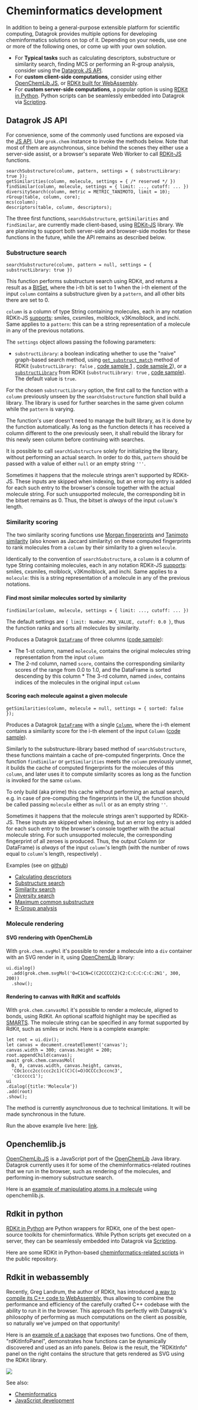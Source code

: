 <!-- TITLE: Cheminformatics -->
<!-- SUBTITLE: -->

# Cheminformatics development

In addition to being a general-purpose extensible platform for scientific computing, Datagrok provides multiple options
for developing cheminformatics solutions on top of it. Depending on your needs, use one or more of the following
ones, or come up with your own solution. 

* For **Typical tasks** such as calculating descriptors,
substructure or similarity search, finding MCS or performing an R-group analysis, consider
using the [Datagrok JS API](#grok-js-api).
* For **custom client-side computations**, consider using either [OpenChemLib.JS](#openchemlib.js),
or [RDKit built for WebAssembly](#rdkit-in-webassembly).
* For **custom server-side computations**, a popular option is using
[RDKit in Python](#rdkit-in-python). Python scripts can be seamlessly embedded into Datagrok
via [Scripting](scripting.md).

## Datagrok JS API

For convenience, some of the commonly used functions are exposed via the [JS API](../../js-api.md). Use `grok.chem` instance
to invoke the methods below. Note that most of them are asynchronous, since behind the scenes they either use a
server-side assist, or a browser's separate Web Worker to call [RDKit-JS](https://github.com/rdkit/RDKitjs) functions.



```
searchSubstructure(column, pattern, settings = { substructLibrary: true });
getSimilarities(column, molecule, settings = { /* reserved */ })
findSimilar(column, molecule, settings = { limit: ..., cutoff: ... })
diversitySearch(column, metric = METRIC_TANIMOTO, limit = 10);
rGroup(table, column, core);
mcs(column);
descriptors(table, column, descriptors);
```

The three first functions, `searchSubstructure`, `getSimilarities` and `findSimilar`, are currently made client-based,
using [RDKit-JS](https://github.com/rdkit/RDKitjs) library. We are planning to support both server-side and browser-side
modes for these functions in the future, while the API remains as described below.

### Substructure search

`searchSubstructure(column, pattern = null, settings = { substructLibrary: true })`

This function performs substructure search using RDKit, and returns a result as a [BitSet](../../js-api.md#bitset), 
where the i-th bit is set to 1 when the i-th element of the input `column` contains a substructure given by a `pattern`,
and all other bits there are set to 0.

`column` is a column of type String containing molecules, each in any notation
RDKit-JS [supports](https://github.com/rdkit/rdkit/blob/master/Code/MinimalLib/minilib.h): smiles, cxsmiles, molblock,
v3Kmolblock, and inchi. Same applies to a `pattern`: this can be a string representation of a molecule in any of the
previous notations.

The `settings` object allows passing the following parameters:

* `substructLibrary`: a boolean indicating whether to use the "naive" graph-based search method,
  using [`get_substruct_match`](https://www.rdkit.org/docs/source/rdkit.Chem.rdchem.html) method of
  RDKit (`substructLibrary: false`
  , [code sample 1](https://public.datagrok.ai/js/samples/domains/chem/substructure-search-simple)
  , [code sample 2](https://public.datagrok.ai/js/samples/domains/chem/substructure-search-library)), or
  a [`substructLibrary`](http://rdkit.blogspot.com/2018/02/introducing-substructlibrary.html) from
  RDKit (`substructLibrary: true`
  , [code sample](https://public.datagrok.ai/js/samples/domains/chem/substructure-search-library)). The default value
  is `true`.

For the chosen `substructLibrary` option, the first call to the function with a `column` previously unseen by
the `searchSubstructure` function shall build a library. The library is used for further searches in the same given
column while the `pattern` is varying.

The function's user doesn't need to manage the built library, as it is done by the function automatically. As long as
the function detects it has received a column different to the one previously seen, it shall rebuild the library for
this newly seen column before continuing with searches.

It is possible to call `searchSubstructure` solely for initializing the library, without performing an actual search. In
order to do this, `pattern` should be passed with a value of either `null` or an empty string `'''`.

Sometimes it happens that the molecule strings aren't supported by RDKit-JS. These inputs are skipped when indexing, but
an error log entry is added for each such entry to the browser's console together with the actual molecule string. For
such unsupported molecule, the corresponding bit in the bitset remains as 0. Thus, the bitset is *always* of the
input `column`'s length.

### Similarity scoring

The two similarity scoring functions
use [Morgan fingerprints](https://www.rdkit.org/docs/GettingStartedInPython.html#morgan-fingerprints-circular-fingerprints)
and [Tanimoto similarity](https://en.wikipedia.org/wiki/Chemical_similarity) (also known as Jaccard similarity) on these
computed fingerprints to rank molecules from a `column` by their similarity to a given `molecule`.

Identically to the convention of `searchSubstructure`, a `column` is a column of type String containing molecules, each
in any notation RDKit-JS [supports](https://github.com/rdkit/rdkit/blob/master/Code/MinimalLib/minilib.h): smiles,
cxsmiles, molblock, v3Kmolblock, and inchi. Same applies to a `molecule`: this is a string representation of a molecule
in any of the previous notations.

#### Find most similar molecules sorted by similarity

`findSimilar(column, molecule, settings = { limit: ..., cutoff: ... })`

The default settings are `{ limit: Number.MAX_VALUE, cutoff: 0.0 }`, thus the function ranks and sorts all molecules by
similarity.

Produces a Datagrok [`DataFrame`](https://datagrok.ai/js-api/classes/dg.dataframe) of three
columns ([code sample](https://public.datagrok.ai/js/samples/domains/chem/similarity-scoring-sorted)):

* The 1-st column, named `molecule`, contains the original molecules string representation from the input `column`
* The 2-nd column, named `score`, contains the corresponding similarity scores of the range from 0.0 to 1.0, and the
  DataFrame is sorted descending by this column * The 3-rd column, named `index`, contains indices of the molecules in
  the original input `column`

#### Scoring each molecule against a given molecule

`getSimilarities(column, molecule = null, settings = { sorted: false });`

Produces a Datagrok [`DataFrame`](https://datagrok.ai/js-api/classes/dg.dataframe) with a
single [`Column`](https://datagrok.ai/js-api/classes/dg.column), where the i-th element contains a similarity score for
the i-th element of the
input `Column` ([code sample](https://public.datagrok.ai/js/samples/domains/chem/similarity-scoring-scores)).

Similarly to the substructure-library based method of `searchSubstructure`, these functions maintain a cache of
pre-computed fingerprints. Once the function `findSimilar` or `getSimilarities` meets the `column` previously unmet, it
builds the cache of computed fingerprints for the molecules of this `column`, and later uses it to compute similarity
scores as long as the function is invoked for the same `column`.

To only build (aka prime) this cache without performing an actual search, e.g. in case of pre-computing the fingerprints
in the UI, the function should be called passing `molecule` either as `null` or as an empty string `''`.

Sometimes it happens that the molecule strings aren't supported by RDKit-JS. These inputs are skipped when indexing, but
an error log entry is added for each such entry to the browser's console together with the actual molecule string. For
such unsupported molecule, the corresponding fingerprint of all zeroes is produced. Thus, the output Column (or
DataFrame) is *always* of the input `column`'s length (with the number of rows equal to `column`'s length, respectively)
.

Examples (see on [github](https://github.com/datagrok-ai/public/tree/master/packages/ApiSamples/scripts/domains/chem))

* [Calculating descriptors](https://public.datagrok.ai/js/samples/domains/chem/descriptors)
* [Substructure search](https://public.datagrok.ai/js/samples/domains/chem/substructure-search)
* [Similarity search](https://public.datagrok.ai/js/samples/domains/chem/similarity-search)
* [Diversity search](https://public.datagrok.ai/js/samples/domains/chem/diversity-search)
* [Maximum common substructure](https://public.datagrok.ai/js/samples/domains/chem/mcs)
* [R-Group analysis](https://public.datagrok.ai/js/samples/domains/chem/r-group)

### Molecule rendering

#### SVG rendering with OpenChemLib

With `grok.chem.svgMol` it's possible to render a molecule into a `div` container with an SVG render in it,
using [OpenChemLib](https://github.com/cheminfo/openchemlib-js) library:

```
ui.dialog()
  .add(grok.chem.svgMol('O=C1CN=C(C2CCCCC2)C2:C:C:C:C:C:2N1', 300, 200))
  .show();
```

#### Rendering to canvas with RdKit and scaffolds

With `grok.chem.canvasMol` it's possible to render a molecule, aligned to bonds, using RdKit. An optional scaffold
highlight may be specified as
[SMARTS](https://en.wikipedia.org/wiki/SMILES_arbitrary_target_specification). The molecule string can be specified in
any format supported by RdKit, such as smiles or inchi. Here is a complete example:

```
let root = ui.div();
let canvas = document.createElement('canvas');
canvas.width = 300; canvas.height = 200;
root.appendChild(canvas);
await grok.chem.canvasMol(
  0, 0, canvas.width, canvas.height, canvas,
  'COc1ccc2cc(ccc2c1)C(C)C(=O)OCCCc3cccnc3',
  'c1ccccc1');
ui
.dialog({title:'Molecule'})
.add(root)
.show();
```

The method is currently asynchronous due to technical limitations. It will be made synchronous in the future.

Run the above example live here: [link]().

## Openchemlib.js

[OpenChemLib.JS](https://github.com/cheminfo/openchemlib-js) is a JavaScript port of the
[OpenChemLib](https://github.com/actelion/openchemlib) Java library. Datagrok currently uses it for some of the
cheminformatics-related routines that we run in the browser, such as rendering of the molecules, and performing
in-memory substructure search.

Here is
an [example of manipulating atoms in a molecule](https://public.datagrok.ai/js/samples/domains/chem/mol-atoms-bonds)
using openchemlib.js.

## Rdkit in python

[RDKit in Python](https://www.rdkit.org/docs/GettingStartedInPython.html) are Python wrappers for RDKit, one of the best
open-source toolkits for cheminformatics. While Python scripts get executed on a server, they can be seamlessly embedded
into Datagrok via [Scripting](scripting.md).

Here are some RDKit in
Python-based [cheminformatics-related scripts](https://github.com/datagrok-ai/public/tree/master/packages/ChemScripts/scripts/python)
in the public repository.

## Rdkit in webassembly

Recently, Greg Landrum, the author of RDKit, has introduced
[a way to compile its C++ code to WebAssembly](http://rdkit.blogspot.com/2019/11/introducing-new-rdkit-javascript.html),
thus allowing to combine the performance and efficiency of the carefully crafted C++ codebase with the ability to run it
in the browser. This approach fits perfectly with Datagrok's philosophy of performing as much computations on the client
as possible, so naturally we've jumped on that opportunity!

Here is an [example of a package](https://github.com/datagrok-ai/public/tree/master/packages/RDKitDemo)
that exposes two functions. One of them, "rdKitInfoPanel", demonstrates how functions can be dynamically discovered and
used as an info panels. Below is the result, the "RDKitInfo" panel on the right contains the structure that gets
rendered as SVG using the RDKit library.

![](rdkit-info-panel.png)

See also:

* [Cheminformatics](../../../domains/chem/cheminformatics.md)
* [JavaScript development](../../develop.md)
